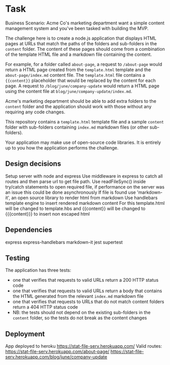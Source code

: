 # Task

Business Scenario: Acme Co's marketing department want a simple content management system and you've been tasked with building the MVP.

The challenge here is to create a node.js application that displays HTML pages at URLs that match the paths of the folders and sub-folders in the `content` folder. The content of these pages should come from a combination of the template HTML file and a markdown file containing the content.

For example, for a folder called `about-page`, a request to `/about-page` would return a HTML page created from the `template.html` template and the `about-page/index.md` content file. The `template.html` file contains a `{{content}}` placeholder that would be replaced by the content for each page. A request to `/blog/june/company-update` would return a HTML page using the content file at `blog/june/company-update/index.md`.

Acme's marketing department should be able to add extra folders to the `content` folder and the application should work with those without any requiring any code changes.

This repository contains a `template.html` template file and a sample `content` folder with sub-folders containing `index.md` markdown files (or other sub-folders).

Your application may make use of open-source code libraries. It is entirely up to you how the application performs the challenge.

## Design decisions

Setup server with node and express
Use middleware in express to catch all routes and then parse url to get file path.
Use readFileSync() inside try/catch statements to open required file, if performance on the server was an issue this could be done asynchronously 
If file is found use 'markdown-it', an open source library to render html from markdown
Use handlebars template engine to insert rendered markdown content
For this template.html will be changed to template.hbs and {{content}} will be changed to {{{content}}} to insert non escaped html

## Dependencies

express
express-handlebars
markdown-it
jest
supertest

## Testing

The application has three tests:

* one that verifies that requests to valid URLs return a 200 HTTP status code
* one that verifies that requests to valid URLs return a body that contains the HTML generated from the relevant `index.md` markdown file
* one that verifies that requests to URLs that do not match content folders return a 404 HTTP status code
* NB: the tests should not depend on the existing sub-folders in the `content` folder, so the tests do not break as the content changes

## Deployment

App deployed to heroku https://stat-file-serv.herokuapp.com/
Valid routes:
https://stat-file-serv.herokuapp.com/about-page/
https://stat-file-serv.herokuapp.com/blog/june/company-update